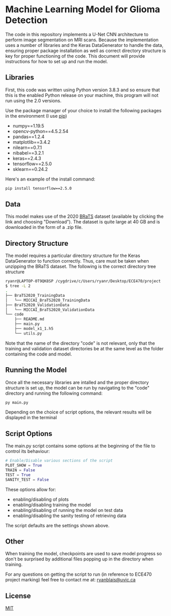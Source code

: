 # Machine Learning Model for Glioma Detection

The code in this repository implements a U-Net CNN architecture
to perform image segmentation on MRI scans. Because the implementation uses a number of libraries and the Keras DataGenerator to handle the data, ensuring proper package installation as well as correct directory structure is key for proper functioning of the code. This document will provide instructions for how to set up and run the model.

## Libraries

First, this code was written using Python version 3.8.3 and so ensure that this is the enabled Python release on your machine, this program will not run using the 2.0 versions.

Use the package manager of your choice to install the following packages in the environment (I use [pip](https://pip.pypa.io/en/stable/))

* numpy==1.19.5
* opencv-python==4.5.2.54
* pandas==1.2.4
* matplotlib==3.4.2
* nilearn==0.7.1
* nibabel==3.2.1
* keras==2.4.3
* tensorflow==2.5.0
* sklearn==0.24.2

Here's an example of the install command:

```bash
pip install tensorflow==2.5.0
```

## Data

This model makes use of the 2020 [BRaTS](https://www.kaggle.com/awsaf49/brats20-dataset-training-validation) dataset (available by clicking the link and choosing "Download"). The dataset is quite large at 40 GB and is downloaded in the form of a .zip file. 

## Directory Structure

The model requires a particular directory structure for the Keras DataGenerator to function correctly. Thus, care must be taken when unzipping the BRaTS dataset. The following is the correct directory tree structure

```bash
ryanr@LAPTOP-0T9QK8SP /cygdrive/c/Users/ryanr/Desktop/ECE470/project
$ tree -L 2
.
├── BraTS2020_TrainingData
│   └── MICCAI_BraTS2020_TrainingData
├── BraTS2020_ValidationData
│   └── MICCAI_BraTS2020_ValidationData
└── code
    ├── README.md
    ├── main.py
    ├── model_x1_1.h5
    └── utils.py
```

Note that the name of the directory "code" is not relevant, only that the training and validation dataset directories be at the same level as the folder containing the code and model.

## Running the Model

Once all the necessary libraries are intalled and the proper directory structure is set up, the model can be run by navigating to the "code" directory and running the following command:
```bash
py main.py
```
Depending on the choice of script options, the relevant results will be displayed in the terminal

## Script Options

The main.py script contains some options at the beginning of the file to control its behaviour:

```python
# Enable/Disable various sections of the script
PLOT_SHOW = True
TRAIN = False
TEST = True
SANITY_TEST = False
```
These options allow for:
* enabling/disabling of plots
* enabling/disabling training the model
* enabling/disabling of running the model on test data
* enabling/disabling the sanity testing of retrieving data

The script defaults are the settings shown above.

## Other
When training the model, checkpoints are used to save model progress so don't be surprised by additional files popping up in the directory when training.

For any questions on getting the script to run (in reference to ECE470 project marking) feel free to contact me at:
ryanblais@uvic.ca 

## License
[MIT](https://choosealicense.com/licenses/mit/)